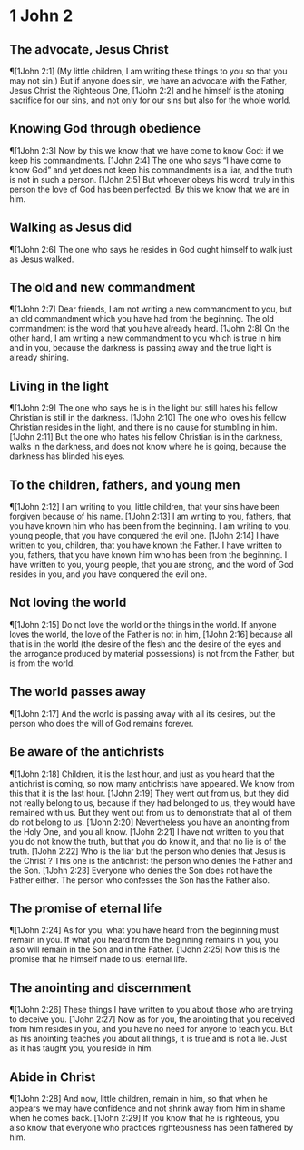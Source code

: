 # 1 John 2

## The advocate, Jesus Christ
¶[1John 2:1] (My little children, I am writing these things to you so that you may not sin.) But if anyone does sin, we have an advocate with the Father, Jesus Christ the Righteous One,
[1John 2:2] and he himself is the atoning sacrifice for our sins, and not only for our sins but also for the whole world.

## Knowing God through obedience
¶[1John 2:3] Now by this we know that we have come to know God: if we keep his commandments.
[1John 2:4] The one who says “I have come to know God” and yet does not keep his commandments is a liar, and the truth is not in such a person.
[1John 2:5] But whoever obeys his word, truly in this person the love of God has been perfected. By this we know that we are in him.

## Walking as Jesus did
¶[1John 2:6] The one who says he resides in God ought himself to walk just as Jesus walked.

## The old and new commandment
¶[1John 2:7] Dear friends, I am not writing a new commandment to you, but an old commandment which you have had from the beginning. The old commandment is the word that you have already heard.
[1John 2:8] On the other hand, I am writing a new commandment to you which is true in him and in you, because the darkness is passing away and the true light is already shining.

## Living in the light
¶[1John 2:9] The one who says he is in the light but still hates his fellow Christian is still in the darkness.
[1John 2:10] The one who loves his fellow Christian resides in the light, and there is no cause for stumbling in him.
[1John 2:11] But the one who hates his fellow Christian is in the darkness, walks in the darkness, and does not know where he is going, because the darkness has blinded his eyes.

## To the children, fathers, and young men
¶[1John 2:12] I am writing to you, little children, that your sins have been forgiven because of his name.
[1John 2:13] I am writing to you, fathers, that you have known him who has been from the beginning. I am writing to you, young people, that you have conquered the evil one.
[1John 2:14] I have written to you, children, that you have known the Father. I have written to you, fathers, that you have known him who has been from the beginning. I have written to you, young people, that you are strong, and the word of God resides in you, and you have conquered the evil one.

## Not loving the world
¶[1John 2:15] Do not love the world or the things in the world. If anyone loves the world, the love of the Father is not in him,
[1John 2:16] because all that is in the world (the desire of the flesh and the desire of the eyes and the arrogance produced by material possessions) is not from the Father, but is from the world.

## The world passes away
¶[1John 2:17] And the world is passing away with all its desires, but the person who does the will of God remains forever.

## Be aware of the antichrists
¶[1John 2:18] Children, it is the last hour, and just as you heard that the antichrist is coming, so now many antichrists have appeared. We know from this that it is the last hour.
[1John 2:19] They went out from us, but they did not really belong to us, because if they had belonged to us, they would have remained with us. But they went out from us to demonstrate that all of them do not belong to us.
[1John 2:20] Nevertheless you have an anointing from the Holy One, and you all know.
[1John 2:21] I have not written to you that you do not know the truth, but that you do know it, and that no lie is of the truth.
[1John 2:22] Who is the liar but the person who denies that Jesus is the Christ ? This one is the antichrist: the person who denies the Father and the Son.
[1John 2:23] Everyone who denies the Son does not have the Father either. The person who confesses the Son has the Father also.

## The promise of eternal life
¶[1John 2:24] As for you, what you have heard from the beginning must remain in you. If what you heard from the beginning remains in you, you also will remain in the Son and in the Father.
[1John 2:25] Now this is the promise that he himself made to us: eternal life.

## The anointing and discernment
¶[1John 2:26] These things I have written to you about those who are trying to deceive you.
[1John 2:27] Now as for you, the anointing that you received from him resides in you, and you have no need for anyone to teach you. But as his anointing teaches you about all things, it is true and is not a lie. Just as it has taught you, you reside in him.

## Abide in Christ
¶[1John 2:28] And now, little children, remain in him, so that when he appears we may have confidence and not shrink away from him in shame when he comes back.
[1John 2:29] If you know that he is righteous, you also know that everyone who practices righteousness has been fathered by him.
